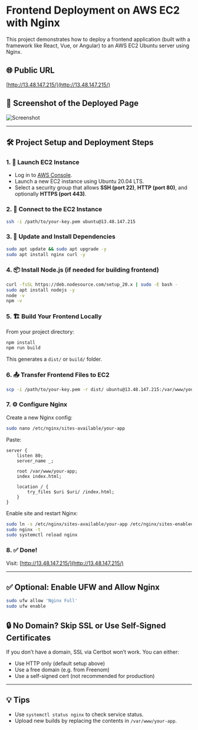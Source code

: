 
# Frontend Deployment on AWS EC2 with Nginx

This project demonstrates how to deploy a frontend application (built with a framework like React, Vue, or Angular) to an AWS EC2 Ubuntu server using Nginx.

## 🌐 Public URL

[http://13.48.147.215/](http://13.48.147.215/)

## 📸 Screenshot of the Deployed Page

![Screenshot](public/agroexpress.png)

---

## 🛠️ Project Setup and Deployment Steps

### 1. 🚀 Launch EC2 Instance
- Log in to [AWS Console](https://aws.amazon.com/).
- Launch a new EC2 instance using Ubuntu 20.04 LTS.
- Select a security group that allows **SSH (port 22)**, **HTTP (port 80)**, and optionally **HTTPS (port 443)**.

### 2. 🔑 Connect to the EC2 Instance
```bash
ssh -i /path/to/your-key.pem ubuntu@13.48.147.215
```

### 3. 🧰 Update and Install Dependencies
```bash
sudo apt update && sudo apt upgrade -y
sudo apt install nginx curl -y
```

### 4. 📦 Install Node.js (if needed for building frontend)
```bash
curl -fsSL https://deb.nodesource.com/setup_20.x | sudo -E bash -
sudo apt install nodejs -y
node -v
npm -v
```

### 5. 🏗️ Build Your Frontend Locally
From your project directory:
```bash
npm install
npm run build
```
This generates a `dist/` or `build/` folder.

### 6. 📤 Transfer Frontend Files to EC2
```bash
scp -i /path/to/your-key.pem -r dist/ ubuntu@13.48.147.215:/var/www/your-app
```

### 7. ⚙️ Configure Nginx
Create a new Nginx config:
```bash
sudo nano /etc/nginx/sites-available/your-app
```
Paste:
```nginx
server {
    listen 80;
    server_name _;

    root /var/www/your-app;
    index index.html;

    location / {
        try_files $uri $uri/ /index.html;
    }
}
```
Enable site and restart Nginx:
```bash
sudo ln -s /etc/nginx/sites-available/your-app /etc/nginx/sites-enabled/
sudo nginx -t
sudo systemctl reload nginx
```

### 8. ✅ Done!
Visit: [http://13.48.147.215/](http://13.48.147.215/)

---

## ✅ Optional: Enable UFW and Allow Nginx
```bash
sudo ufw allow 'Nginx Full'
sudo ufw enable
```

## 🔒 No Domain? Skip SSL or Use Self-Signed Certificates

If you don’t have a domain, SSL via Certbot won’t work. You can either:
- Use HTTP only (default setup above)
- Use a free domain (e.g. from Freenom)
- Use a self-signed cert (not recommended for production)

---

## 💡 Tips
- Use `systemctl status nginx` to check service status.
- Upload new builds by replacing the contents in `/var/www/your-app`.
